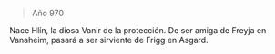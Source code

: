 > Año 970

Nace Hlín, la diosa Vanir de la protección. De ser amiga de Freyja en Vanaheim, pasará a ser sirviente de Frigg en Asgard.